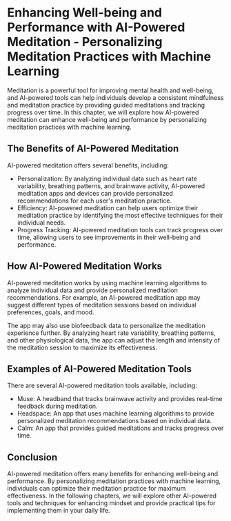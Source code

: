 Enhancing Well-being and Performance with AI-Powered Meditation - Personalizing Meditation Practices with Machine Learning
=====================================================================================================================================

Meditation is a powerful tool for improving mental health and well-being, and AI-powered tools can help individuals develop a consistent mindfulness and meditation practice by providing guided meditations and tracking progress over time. In this chapter, we will explore how AI-powered meditation can enhance well-being and performance by personalizing meditation practices with machine learning.

The Benefits of AI-Powered Meditation
-------------------------------------

AI-powered meditation offers several benefits, including:

* Personalization: By analyzing individual data such as heart rate variability, breathing patterns, and brainwave activity, AI-powered meditation apps and devices can provide personalized recommendations for each user's meditation practice.
* Efficiency: AI-powered meditation can help users optimize their meditation practice by identifying the most effective techniques for their individual needs.
* Progress Tracking: AI-powered meditation tools can track progress over time, allowing users to see improvements in their well-being and performance.

How AI-Powered Meditation Works
-------------------------------

AI-powered meditation works by using machine learning algorithms to analyze individual data and provide personalized meditation recommendations. For example, an AI-powered meditation app may suggest different types of meditation sessions based on individual preferences, goals, and mood.

The app may also use biofeedback data to personalize the meditation experience further. By analyzing heart rate variability, breathing patterns, and other physiological data, the app can adjust the length and intensity of the meditation session to maximize its effectiveness.

Examples of AI-Powered Meditation Tools
---------------------------------------

There are several AI-powered meditation tools available, including:

* Muse: A headband that tracks brainwave activity and provides real-time feedback during meditation.
* Headspace: An app that uses machine learning algorithms to provide personalized meditation recommendations based on individual data.
* Calm: An app that provides guided meditations and tracks progress over time.

Conclusion
----------

AI-powered meditation offers many benefits for enhancing well-being and performance. By personalizing meditation practices with machine learning, individuals can optimize their meditation practice for maximum effectiveness. In the following chapters, we will explore other AI-powered tools and techniques for enhancing mindset and provide practical tips for implementing them in your daily life.
